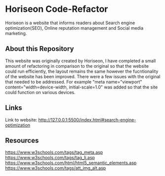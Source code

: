 # Horiseon Code-Refactor 

Horiseon is a website that informs readers about Search engine optimization(SEO), Online reputation management and Social media marketing.

## About this Repository
This website was originally created by Horiseon, I have completed a small amount of refactoring in comparison to the original so that the website could run efficiently, the layout remains the same however the fucntionality of the website has been improved.  There were a few issues with the original that needed to be addressed.  For example "meta name="viewport" content="width=device-width, initial-scale=1.0" was added so that the site could function on various devices.


## Links
Link to website: http://127.0.0.1:5500/index.html#search-engine-optimization


## Resources

https://www.w3schools.com/tags/tag_meta.asp
https://www.w3schools.com/tags/tag_li.asp
https://www.w3schools.com/html/html5_semantic_elements.asp
https://www.w3schools.com/tags/att_img_alt.asp
